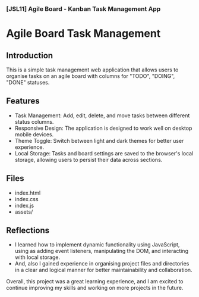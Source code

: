 ### [JSL11] Agile Board - Kanban Task Management App

# Agile Board Task Management
## Introduction
This is a simple task management web application that allows users to organise tasks on an agile board with columns for "TODO", "DOING", "DONE" statuses.

## Features
* Task Management: Add, edit, delete, and move tasks between different status columns.
* Responsive Design: The application is designed to work well on desktop mobile devices.
* Theme Toggle: Switch between light and dark themes for better user experience.
* Local Storage: Tasks and board settings are saved to the browser's local storage, allowing users to persist their data across sections.

## Files
* index.html
* index.css
* index.js
* assets/


## Reflections
* I learned how to implement dynamic functionality using JavaScript, using as adding event listeners, manipulating the DOM, and interacting with local storage.
* And, also I gained experience in organising project files and directories in a clear and logical manner for better maintainability and collaboration.


Overall, this project was a great learning experience, and I am excited to continue improving my skills and working on more projects in the future.
